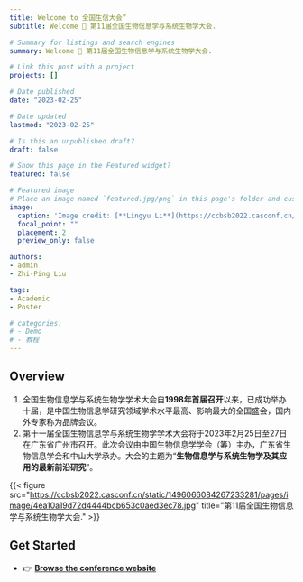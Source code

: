 ```yaml
---
title: Welcome to 全国生信大会”
subtitle: Welcome 👋 第11届全国生物信息学与系统生物学大会.

# Summary for listings and search engines
summary: Welcome 👋 第11届全国生物信息学与系统生物学大会.

# Link this post with a project
projects: []

# Date published
date: "2023-02-25"

# Date updated
lastmod: "2023-02-25"

# Is this an unpublished draft?
draft: false

# Show this page in the Featured widget?
featured: false

# Featured image
# Place an image named `featured.jpg/png` in this page's folder and customize its options here.
image:
  caption: 'Image credit: [**Lingyu Li**](https://ccbsb2022.casconf.cn/)'
  focal_point: ""
  placement: 2
  preview_only: false

authors:
- admin
- Zhi-Ping Liu

tags:
- Academic
- Poster

# categories:
# - Demo
# - 教程
---
```


## Overview

1. 全国生物信息学与系统生物学学术大会自**1998年首届召开**以来，已成功举办十届，是中国生物信息学研究领域学术水平最高、影响最大的全国盛会，国内外专家称为品牌会议。
2. 第十一届全国生物信息学与系统生物学学术大会将于2023年2月25日至27日在广东省广州市召开。此次会议由中国生物信息学学会（筹）主办，广东省生物信息学会和中山大学承办。大会的主题为“**生物信息学与系统生物学及其应用的最新前沿研究**”。

{{< figure src="https://ccbsb2022.casconf.cn/static/1496066084267233281/pages/image/4ea10a19d72d4444bcb653c0aed3ec78.jpg" title="第11届全国生物信息学与系统生物学大会." >}}

## Get Started

- 👉 [**Browse the conference website**](https://ccbsb2022.casconf.cn/)



